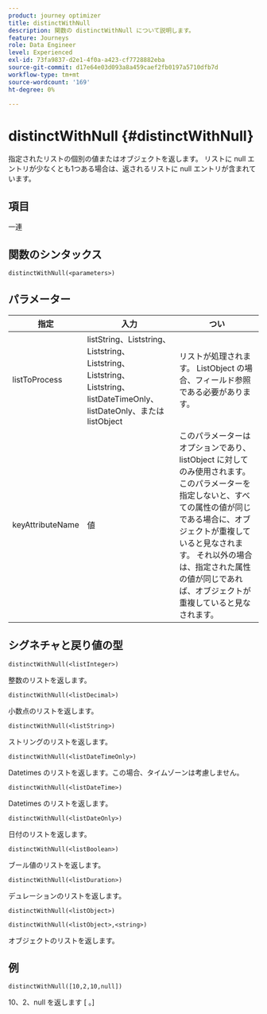 ```yaml
---
product: journey optimizer
title: distinctWithNull
description: 関数の distinctWithNull について説明します。
feature: Journeys
role: Data Engineer
level: Experienced
exl-id: 73fa9837-d2e1-4f0a-a423-cf7728882eba
source-git-commit: d17e64e03d093a8a459caef2fb0197a5710dfb7d
workflow-type: tm+mt
source-wordcount: '169'
ht-degree: 0%

---
```


# distinctWithNull {#distinctWithNull}

指定されたリストの個別の値またはオブジェクトを返します。 リストに null エントリが少なくとも1つある場合は、返されるリストに null エントリが含まれています。

## 項目

一連

## 関数のシンタックス

`distinctWithNull(<parameters>)`

## パラメーター

| 指定 | 入力 | つい |
|-----------|------------------|------------------|
| listToProcess | listString、Liststring、Liststring、Liststring、Liststring、Liststring、listDateTimeOnly、listDateOnly、または listObject | リストが処理されます。 ListObject の場合、フィールド参照である必要があります。 |
| keyAttributeName | 値 | このパラメーターはオプションであり、listObject に対してのみ使用されます。 このパラメーターを指定しないと、すべての属性の値が同じである場合に、オブジェクトが重複していると見なされます。 それ以外の場合は、指定された属性の値が同じであれば、オブジェクトが重複していると見なされます。 |

## シグネチャと戻り値の型

`distinctWithNull(<listInteger>)`

整数のリストを返します。

`distinctWithNull(<listDecimal>)`

小数点のリストを返します。

`distinctWithNull(<listString>)`

ストリングのリストを返します。

`distinctWithNull(<listDateTimeOnly>)`

Datetimes のリストを返します。この場合、タイムゾーンは考慮しません。

`distinctWithNull(<listDateTime>)`

Datetimes のリストを返します。

`distinctWithNull(<listDateOnly>)`

日付のリストを返します。

`distinctWithNull(<listBoolean>)`

ブール値のリストを返します。

`distinctWithNull(<listDuration>)`

デュレーションのリストを返します。

`distinctWithNull(<listObject>)`

`distinctWithNull(<listObject>,<string>)`

オブジェクトのリストを返します。

## 例

`distinctWithNull([10,2,10,null])`

10、2、null を返します [ 。]
